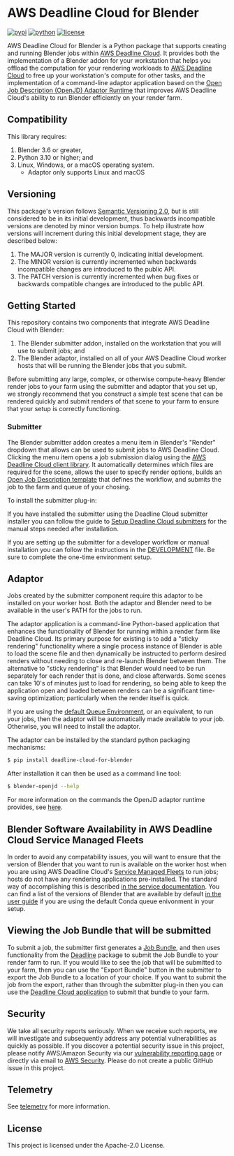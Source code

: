 # AWS Deadline Cloud for Blender

[![pypi](https://img.shields.io/pypi/v/deadline-cloud-for-blender.svg?style=flat)](https://pypi.python.org/pypi/deadline-cloud-for-blender)
[![python](https://img.shields.io/pypi/pyversions/deadline-cloud-for-blender.svg?style=flat)](https://pypi.python.org/pypi/deadline-cloud-for-blender)
[![license](https://img.shields.io/pypi/l/deadline-cloud-for-blender.svg?style=flat)](https://github.com/aws-deadline/deadline-cloud-for-blender/blob/mainline/LICENSE)

AWS Deadline Cloud for Blender is a Python package that supports creating and running Blender jobs within [AWS Deadline Cloud](deadline-cloud). It provides both the implementation of a Blender addon for your workstation that helps you offload the computation for your rendering workloads
to [AWS Deadline Cloud](deadline-cloud) to free up your workstation's compute for other tasks, and the implementation of a command-line
adaptor application based on the [Open Job Description (OpenJD) Adaptor Runtime][openjd-adaptor-runtime] that improves AWS Deadline Cloud's
ability to run Blender efficiently on your render farm.

[deadline-cloud]: https://docs.aws.amazon.com/deadline-cloud/latest/userguide/what-is-deadline-cloud.html
[deadline-cloud-client]: https://github.com/aws-deadline/deadline-cloud
[openjd]: https://github.com/OpenJobDescription/openjd-specifications/wiki
[openjd-adaptor-runtime]: https://github.com/OpenJobDescription/openjd-adaptor-runtime-for-python
[openjd-adaptor-runtime-lifecycle]: https://github.com/OpenJobDescription/openjd-adaptor-runtime-for-python/blob/release/README.md#adaptor-lifecycle
[service-managed-fleets]: https://docs.aws.amazon.com/deadline-cloud/latest/userguide/smf-manage.html
[default-queue-environment]: https://docs.aws.amazon.com/deadline-cloud/latest/userguide/create-queue-environment.html#conda-queue-environment

## Compatibility

This library requires:

1. Blender 3.6 or greater,
1. Python 3.10 or higher; and
1. Linux, Windows, or a macOS operating system.
   * Adaptor only supports Linux and macOS

## Versioning

This package's version follows [Semantic Versioning 2.0](https://semver.org/), but is still considered to be in its 
initial development, thus backwards incompatible versions are denoted by minor version bumps. To help illustrate how
versions will increment during this initial development stage, they are described below:

1. The MAJOR version is currently 0, indicating initial development. 
2. The MINOR version is currently incremented when backwards incompatible changes are introduced to the public API. 
3. The PATCH version is currently incremented when bug fixes or backwards compatible changes are introduced to the public API. 

## Getting Started

This repository contains two components that integrate AWS Deadline Cloud with Blender:

1. The Blender submitter addon, installed on the workstation that you will use to submit jobs; and
2. The Blender adaptor, installed on all of your AWS Deadline Cloud worker hosts that will be running the Blender jobs that you submit.

Before submitting any large, complex, or otherwise compute-heavy Blender render jobs to your farm using the submitter and adaptor that you
set up, we strongly recommend that you construct a simple test scene that can be rendered quickly and submit renders of that
scene to your farm to ensure that your setup is correctly functioning.

### Submitter

The Blender submitter addon creates a menu item in Blender's "Render" dropdown that allows can be used to submit jobs to AWS Deadline Cloud. Clicking the menu item opens a job submission dialog using the [AWS Deadline Cloud client library][deadline-cloud-client]. It automatically determines which files are required for the scene, allows the user to specify render options, builds an [Open Job Description template][openjd] that defines the workflow, and submits the job to the farm and queue of your chosing. 

To install the submitter plug-in:

If you have installed the submitter using the Deadline Cloud submitter installer you can follow the guide to [Setup Deadline Cloud submitters](https://docs.aws.amazon.com/deadline-cloud/latest/userguide/submitter.html#load-dca-plugin) for the manual steps needed after installation.

If you are setting up the submitter for a developer workflow or manual installation you can follow the instructions in the [DEVELOPMENT](https://github.com/aws-deadline/deadline-cloud-for-blender/blob/mainline/DEVELOPMENT.md#one-time-plugin-in-environment-setup) file. Be sure to complete the one-time environment setup. 


## Adaptor

Jobs created by the submitter component require this adaptor to be installed on your worker host. Both the adaptor and Blender need to be available in the user's PATH for the jobs to run.

The adaptor application is a command-line Python-based application that enhances the functionality of Blender for running
within a render farm like Deadline Cloud. Its primary purpose for existing is to add a "sticky rendering" functionality
where a single process instance of Blender is able to load the scene file and then dynamically be instructed to perform
desired renders without needing to close and re-launch Blender between them. The alternative 
to "sticky rendering" is that Blender would need to be run separately for each render that is done, and close afterwards.
Some scenes can take 10's of minutes just to load for rendering, so being able to keep the application open and loaded between
renders can be a significant time-saving optimization; particularly when the render itself is quick.

If you are using the [default Queue Environment](default-queue-environment), or an equivalent, to run your jobs, then the adaptor will be
automatically made available to your job. Otherwise, you will need to install the adaptor.

The adaptor can be installed by the standard python packaging mechanisms:
```sh
$ pip install deadline-cloud-for-blender
```

After installation it can then be used as a command line tool:
```sh
$ blender-openjd --help
```

For more information on the commands the OpenJD adaptor runtime provides, see [here][openjd-adaptor-runtime-lifecycle].


## Blender Software Availability in AWS Deadline Cloud Service Managed Fleets

In order to avoid any compatability issues, you will want to ensure that the version of Blender that you want to run is available on the worker host when you are using
AWS Deadline Cloud's [Service Managed Fleets](service-managed-fleets) to run jobs;
hosts do not have any rendering applications pre-installed. The standard way of accomplishing this is described
[in the service documentation](https://docs.aws.amazon.com/deadline-cloud/latest/developerguide/provide-applications.html).
You can find a list of the versions of Blender that are available by default 
[in the user guide](https://docs.aws.amazon.com/deadline-cloud/latest/userguide/create-queue-environment.html#conda-queue-environment)
if you are using the default Conda queue enivonment in your setup.

## Viewing the Job Bundle that will be submitted

To submit a job, the submitter first generates a [Job Bundle](job-bundle), and then uses functionality from the
[Deadline](deadline-cloud-client) package to submit the Job Bundle to your render farm to run. If you would like to see
the job that will be submitted to your farm, then you can use the "Export Bundle" button in the submitter to export the
Job Bundle to a location of your choice. If you want to submit the job from the export, rather than through the
submitter plug-in then you can use the [Deadline Cloud application](deadline-cloud-client) to submit that bundle to your farm.

[job-bundle]: https://docs.aws.amazon.com/deadline-cloud/latest/developerguide/build-job-bundle.html

## Security

We take all security reports seriously. When we receive such reports, we will 
investigate and subsequently address any potential vulnerabilities as quickly 
as possible. If you discover a potential security issue in this project, please 
notify AWS/Amazon Security via our [vulnerability reporting page](http://aws.amazon.com/security/vulnerability-reporting/)
or directly via email to [AWS Security](aws-security@amazon.com). Please do not 
create a public GitHub issue in this project.

## Telemetry

See [telemetry](https://github.com/aws-deadline/deadline-cloud-for-blender/blob/release/docs/telemetry.md) for more information.

## License

This project is licensed under the Apache-2.0 License.
